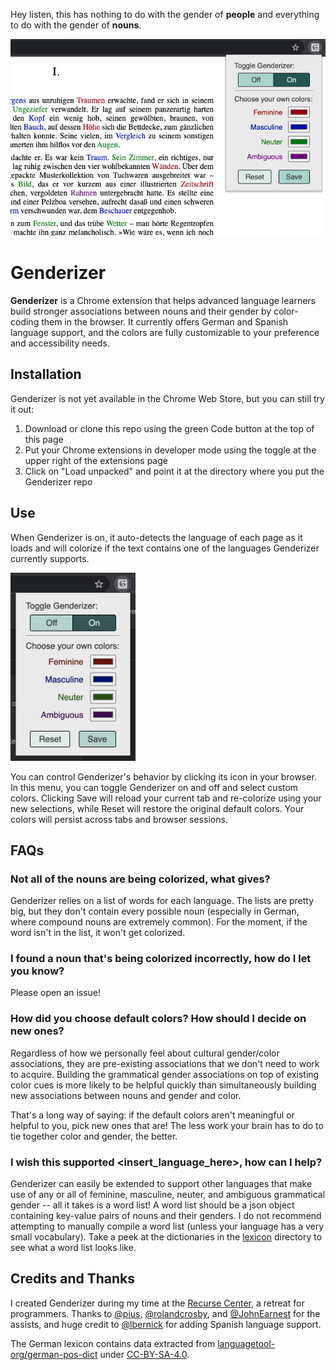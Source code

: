 Hey listen, this has nothing to do with the gender of **people** and
everything to do with the gender of **nouns**.

<img src="/images/app-screenshot.jpg" width="640"/>

# Genderizer

**Genderizer** is a Chrome extension that helps advanced language learners
build stronger associations between nouns and their gender by color-coding
them in the browser. It currently offers German and Spanish language support,
and the colors are fully customizable to your preference and accessibility
needs.

## Installation

Genderizer is not yet available in the Chrome Web Store, but you can still try
it out:
1. Download or clone this repo using the green Code button at the top of this
   page
2. Put your Chrome extensions in developer mode using the toggle at the upper
   right of the extensions page
3. Click on "Load unpacked" and point it at the directory where you put the
   Genderizer repo

## Use
When Genderizer is on, it auto-detects the language of each page as it loads and will colorize if the text contains one of the languages Genderizer currently supports.

<img src="/images/ui-screenshot.jpg" width="200"/>

You can control Genderizer's behavior by clicking its icon in your browser. In
this menu, you can toggle Genderizer on and off and select custom colors.
Clicking Save will reload your current tab and re-colorize using your new
selections, while Reset will restore the original default colors. Your colors
will persist across tabs and browser sessions.

## FAQs
### Not all of the nouns are being colorized, what gives?
Genderizer relies on a list of words for each language. The lists are pretty
big, but they don't contain every possible noun (especially in German, where
compound nouns are extremely common). For the moment, if the word isn't in the
list, it won't get colorized.

### I found a noun that's being colorized incorrectly, how do I let you know?
Please open an issue!

### How did you choose default colors? How should I decide on new ones?
Regardless of how we personally feel about cultural gender/color associations,
they are pre-existing associations that we don't need to work to acquire.
Building the grammatical gender associations on top of existing color cues is
more likely to be helpful quickly than simultaneously building new
associations between nouns and gender and color.

That's a long way of saying: if the default colors aren't meaningful or
helpful to you, pick new ones that are! The less work your brain has to do to
tie together color and gender, the better.

### I wish this supported <insert_language_here>, how can I help?
Genderizer can easily be extended to support other languages that make use of
any or all of feminine, masculine, neuter, and ambiguous grammatical gender --
all it takes is a word list! A word list should be a json object containing
key-value pairs of nouns and their genders. I do not recommend attempting to
manually compile a word list (unless your language has a very small vocabulary). Take a peek at the dictionaries in the [lexicon](/lexicon) directory to see what a word list looks like.

## Credits and Thanks
I created Genderizer during my time at the [Recurse
Center](https://www.recurse.com/), a retreat for programmers. Thanks to
[@pius](https://github.com/pius), [@rolandcrosby](https://github.com/rolandcrosby), and [@JohnEarnest](https://github.com/JohnEarnest/) for the assists, and huge
credit to [@lbernick](https://github.com/lbernick) for adding Spanish language
support.

The German lexicon contains data extracted from
[languagetool-org/german-pos-dict](https://github.com/languagetool-org/german-pos-dict)
under
[CC-BY-SA-4.0](https://github.com/languagetool-org/german-pos-dict/blob/master/LICENSE).

